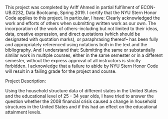 This project was completed by Ariff Ahmed in partial fulfilment of ECON-UB.0232, Data Bootcamp, Spring 2019. I certify that the NYU Stern Honor Code applies to this project. In particular, I have:
Clearly acknowledged the work and efforts of others when submitting written work as our own. The incorporation of the work of 
others–including but not limited to their ideas, data, creative expression, and direct quotations (which should be designated 
with quotation marks), or paraphrasing thereof– has been fully and appropriately referenced using notations both in the text
and the bibliography. And I understand that:
Submitting the same or substantially similar work in multiple courses, either in the same semester or in a different semester, 
without the express approval of all instructors is strictly forbidden. I acknowledge that a failure to abide by NYU Stern Honor 
Code will result in a failing grade for the project and course.

Project Description:

Using the household structure data of different states in the United States and the educational level of 25 - 34 year olds, I 
have tried to answer the question whether the 2008 financial crisis caused a change in household structures in the United States 
and if this had an effect on the educational attainment levels. 
